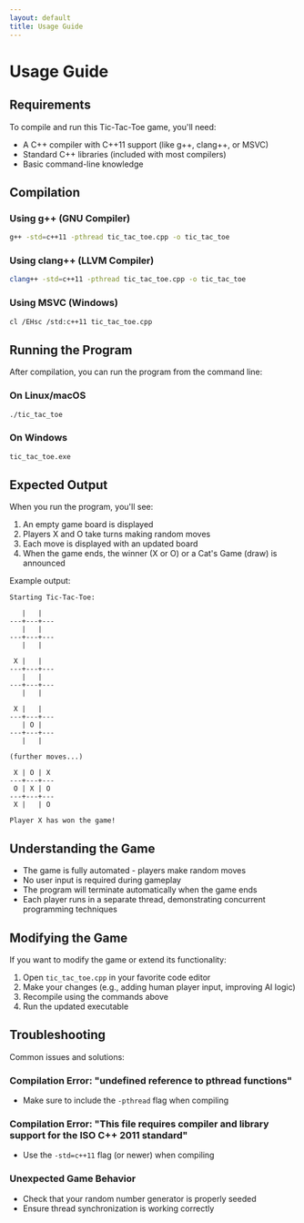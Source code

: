 ```yaml
---
layout: default
title: Usage Guide
---
```


# Usage Guide

## Requirements

To compile and run this Tic-Tac-Toe game, you'll need:

- A C++ compiler with C++11 support (like g++, clang++, or MSVC)
- Standard C++ libraries (included with most compilers)
- Basic command-line knowledge

## Compilation

### Using g++ (GNU Compiler)

```bash
g++ -std=c++11 -pthread tic_tac_toe.cpp -o tic_tac_toe
```

### Using clang++ (LLVM Compiler)

```bash
clang++ -std=c++11 -pthread tic_tac_toe.cpp -o tic_tac_toe
```

### Using MSVC (Windows)

```bash
cl /EHsc /std:c++11 tic_tac_toe.cpp
```

## Running the Program

After compilation, you can run the program from the command line:

### On Linux/macOS

```bash
./tic_tac_toe
```

### On Windows

```bash
tic_tac_toe.exe
```

## Expected Output

When you run the program, you'll see:

1. An empty game board is displayed
2. Players X and O take turns making random moves
3. Each move is displayed with an updated board
4. When the game ends, the winner (X or O) or a Cat's Game (draw) is announced

Example output:

```
Starting Tic-Tac-Toe:

   |   |  
---+---+---
   |   |  
---+---+---
   |   |  

 X |   |  
---+---+---
   |   |  
---+---+---
   |   |  

 X |   |  
---+---+---
   | O |  
---+---+---
   |   |  

(further moves...)

 X | O | X
---+---+---
 O | X | O
---+---+---
 X |   | O

Player X has won the game!
```

## Understanding the Game

- The game is fully automated - players make random moves
- No user input is required during gameplay
- The program will terminate automatically when the game ends
- Each player runs in a separate thread, demonstrating concurrent programming techniques

## Modifying the Game

If you want to modify the game or extend its functionality:

1. Open `tic_tac_toe.cpp` in your favorite code editor
2. Make your changes (e.g., adding human player input, improving AI logic)
3. Recompile using the commands above
4. Run the updated executable

## Troubleshooting

Common issues and solutions:

### Compilation Error: "undefined reference to pthread functions"
- Make sure to include the `-pthread` flag when compiling

### Compilation Error: "This file requires compiler and library support for the ISO C++ 2011 standard"
- Use the `-std=c++11` flag (or newer) when compiling

### Unexpected Game Behavior
- Check that your random number generator is properly seeded
- Ensure thread synchronization is working correctly